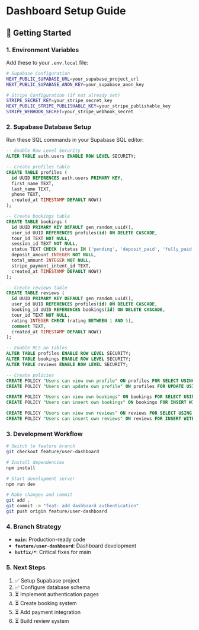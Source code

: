 # Dashboard Setup Guide

## 🚀 Getting Started

### 1. Environment Variables

Add these to your `.env.local` file:

```bash
# Supabase Configuration
NEXT_PUBLIC_SUPABASE_URL=your_supabase_project_url
NEXT_PUBLIC_SUPABASE_ANON_KEY=your_supabase_anon_key

# Stripe Configuration (if not already set)
STRIPE_SECRET_KEY=your_stripe_secret_key
NEXT_PUBLIC_STRIPE_PUBLISHABLE_KEY=your_stripe_publishable_key
STRIPE_WEBHOOK_SECRET=your_stripe_webhook_secret
```

### 2. Supabase Database Setup

Run these SQL commands in your Supabase SQL editor:

```sql
-- Enable Row Level Security
ALTER TABLE auth.users ENABLE ROW LEVEL SECURITY;

-- Create profiles table
CREATE TABLE profiles (
  id UUID REFERENCES auth.users PRIMARY KEY,
  first_name TEXT,
  last_name TEXT,
  phone TEXT,
  created_at TIMESTAMP DEFAULT NOW()
);

-- Create bookings table
CREATE TABLE bookings (
  id UUID PRIMARY KEY DEFAULT gen_random_uuid(),
  user_id UUID REFERENCES profiles(id) ON DELETE CASCADE,
  tour_id TEXT NOT NULL,
  session_id TEXT NOT NULL,
  status TEXT CHECK (status IN ('pending', 'deposit_paid', 'fully_paid', 'completed', 'cancelled')),
  deposit_amount INTEGER NOT NULL,
  total_amount INTEGER NOT NULL,
  stripe_payment_intent_id TEXT,
  created_at TIMESTAMP DEFAULT NOW()
);

-- Create reviews table
CREATE TABLE reviews (
  id UUID PRIMARY KEY DEFAULT gen_random_uuid(),
  user_id UUID REFERENCES profiles(id) ON DELETE CASCADE,
  booking_id UUID REFERENCES bookings(id) ON DELETE CASCADE,
  tour_id TEXT NOT NULL,
  rating INTEGER CHECK (rating BETWEEN 1 AND 5),
  comment TEXT,
  created_at TIMESTAMP DEFAULT NOW()
);

-- Enable RLS on tables
ALTER TABLE profiles ENABLE ROW LEVEL SECURITY;
ALTER TABLE bookings ENABLE ROW LEVEL SECURITY;
ALTER TABLE reviews ENABLE ROW LEVEL SECURITY;

-- Create policies
CREATE POLICY "Users can view own profile" ON profiles FOR SELECT USING (auth.uid() = id);
CREATE POLICY "Users can update own profile" ON profiles FOR UPDATE USING (auth.uid() = id);

CREATE POLICY "Users can view own bookings" ON bookings FOR SELECT USING (auth.uid() = user_id);
CREATE POLICY "Users can insert own bookings" ON bookings FOR INSERT WITH CHECK (auth.uid() = user_id);

CREATE POLICY "Users can view own reviews" ON reviews FOR SELECT USING (auth.uid() = user_id);
CREATE POLICY "Users can insert own reviews" ON reviews FOR INSERT WITH CHECK (auth.uid() = user_id);
```

### 3. Development Workflow

```bash
# Switch to feature branch
git checkout feature/user-dashboard

# Install dependencies
npm install

# Start development server
npm run dev

# Make changes and commit
git add .
git commit -m "feat: add dashboard authentication"
git push origin feature/user-dashboard
```

### 4. Branch Strategy

- **`main`**: Production-ready code
- **`feature/user-dashboard`**: Dashboard development
- **`hotfix/*`**: Critical fixes for main

### 5. Next Steps

1. ✅ Setup Supabase project
2. ✅ Configure database schema
3. ⏳ Implement authentication pages
4. ⏳ Create booking system
5. ⏳ Add payment integration
6. ⏳ Build review system
